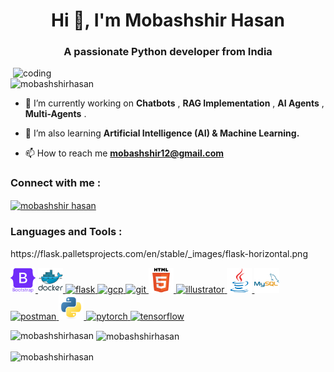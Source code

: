 <h1 align="center"> Hi 👋, I'm Mobashshir Hasan</h1>
<h3 align="center">A passionate Python developer from India</h3>

<img align="right" alt="coding" width="500" src="https://institute.careerguide.com/wp-content/uploads/2020/09/focus-animation_bcba3d519ff8406664b93fe49a8fa2e8.gif">

<p align="left"> <img src="https://komarev.com/ghpvc/?username=mobashshirhasan&label=Profile%20views&color=0e75b6&style=flat" alt="mobashshirhasan " /> </p>

- 🔭 I’m currently working on **Chatbots** , **RAG Implementation** , **AI Agents** , **Multi-Agents** .

- 🌱 I’m also learning **Artificial Intelligence (AI) & Machine Learning.**

- 📫 How to reach me **mobashshir12@gmail.com**

<h3 align="left"> Connect with me : </h3>
<p align="left">
<a href="https://linkedin.com/in/mobashshir hasan" target="blank"><img align="center" src="https://raw.githubusercontent.com/rahuldkjain/github-profile-readme-generator/master/src/images/icons/Social/linked-in-alt.svg" alt="mobashshir hasan" height="30" width="40" /></a>
</p>

<h3 align="left">Languages and Tools : </h3>
https://flask.palletsprojects.com/en/stable/_images/flask-horizontal.png
<p align="left"> <a href="https://getbootstrap.com" target="_blank" rel="noreferrer"> <img src="https://raw.githubusercontent.com/devicons/devicon/master/icons/bootstrap/bootstrap-plain-wordmark.svg" alt="bootstrap" width="40" height="40"/> </a> <a href="https://www.docker.com/" target="_blank" rel="noreferrer"> <img src="https://raw.githubusercontent.com/devicons/devicon/master/icons/docker/docker-original-wordmark.svg" alt="docker" width="40" height="40"/> </a> <a href="https://flask.palletsprojects.com/en/stable/_images/flask-horizontal.png" target="_blank" rel="noreferrer"> <img src="https://www.vectorlogo.zone/logos/pocoo_flask/pocoo_flask-icon.svg" alt="flask" width="40" height="40"/> </a> <a href="https://cloud.google.com" target="_blank" rel="noreferrer"> <img src="https://www.vectorlogo.zone/logos/google_cloud/google_cloud-icon.svg" alt="gcp" width="40" height="40"/> </a> <a href="https://git-scm.com/" target="_blank" rel="noreferrer"> <img src="https://www.vectorlogo.zone/logos/git-scm/git-scm-icon.svg" alt="git" width="40" height="40"/> </a> <a href="https://www.w3.org/html/" target="_blank" rel="noreferrer"> <img src="https://raw.githubusercontent.com/devicons/devicon/master/icons/html5/html5-original-wordmark.svg" alt="html5" width="40" height="40"/> </a> <a href="https://www.adobe.com/in/products/illustrator.html" target="_blank" rel="noreferrer"> <img src="https://www.vectorlogo.zone/logos/adobe_illustrator/adobe_illustrator-icon.svg" alt="illustrator" width="40" height="40"/> </a> <a href="https://www.java.com" target="_blank" rel="noreferrer"> <img src="https://raw.githubusercontent.com/devicons/devicon/master/icons/java/java-original.svg" alt="java" width="40" height="40"/> </a> <a href="https://www.mysql.com/" target="_blank" rel="noreferrer"> <img src="https://raw.githubusercontent.com/devicons/devicon/master/icons/mysql/mysql-original-wordmark.svg" alt="mysql" width="40" height="40"/> </a> <a href="https://postman.com" target="_blank" rel="noreferrer"> <img src="https://www.vectorlogo.zone/logos/getpostman/getpostman-icon.svg" alt="postman" width="40" height="40"/> </a> <a href="https://www.python.org" target="_blank" rel="noreferrer"> <img src="https://raw.githubusercontent.com/devicons/devicon/master/icons/python/python-original.svg" alt="python" width="40" height="40"/> </a> <a href="https://pytorch.org/" target="_blank" rel="noreferrer"> <img src="https://www.vectorlogo.zone/logos/pytorch/pytorch-icon.svg" alt="pytorch" width="40" height="40"/> </a> <a href="https://www.tensorflow.org" target="_blank" rel="noreferrer"> <img src="https://www.vectorlogo.zone/logos/tensorflow/tensorflow-icon.svg" alt="tensorflow" width="40" height="40"/> </a> </p>

<p><img align="left" src="https://github-readme-stats.vercel.app/api/top-langs?username=mobashshirhasan&show_icons=true&locale=en&layout=compact" alt="mobashshirhasan" /></p>

<p>&nbsp;<img align="center" src="https://github-readme-stats.vercel.app/api?username=mobashshirhasan&show_icons=true&locale=en" alt="mobashshirhasan" /></p>

<p><img align="center" src="https://github-readme-streak-stats.herokuapp.com/?user=mobashshirhasan&" alt="mobashshirhasan" /></p>
